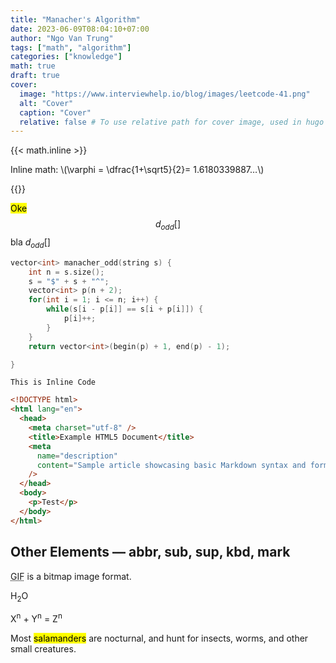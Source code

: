 ```yaml
---
title: "Manacher's Algorithm"
date: 2023-06-09T08:04:10+07:00
author: "Ngo Van Trung"
tags: ["math", "algorithm"]
categories: ["knowledge"]
math: true
draft: true
cover:
  image: "https://www.interviewhelp.io/blog/images/leetcode-41.png"
  alt: "Cover"
  caption: "Cover"
  relative: false # To use relative path for cover image, used in hugo Page-bundles
---
```


{{< math.inline >}}

<p>
Inline math: \(\varphi = \dfrac{1+\sqrt5}{2}= 1.6180339887…\)
</p>
{{</ math.inline >}}

<mark>Oke </mark> $$d_{odd}[]$$
bla $d_{odd}[]$

```cpp
vector<int> manacher_odd(string s) {
    int n = s.size();
    s = "$" + s + "^";
    vector<int> p(n + 2);
    for(int i = 1; i <= n; i++) {
        while(s[i - p[i]] == s[i + p[i]]) {
            p[i]++;
        }
    }
    return vector<int>(begin(p) + 1, end(p) - 1);

}
```

`This is Inline Code`

```html {linenos=true}
<!DOCTYPE html>
<html lang="en">
  <head>
    <meta charset="utf-8" />
    <title>Example HTML5 Document</title>
    <meta
      name="description"
      content="Sample article showcasing basic Markdown syntax and formatting for HTML elements."
    />
  </head>
  <body>
    <p>Test</p>
  </body>
</html>
```

## Other Elements — abbr, sub, sup, kbd, mark

<abbr title="Graphics Interchange Format">GIF</abbr> is a bitmap image format.

H<sub>2</sub>O

X<sup>n</sup> + Y<sup>n</sup> = Z<sup>n</sup>

Most <mark>salamanders</mark> are nocturnal, and hunt for insects, worms, and other small creatures.
